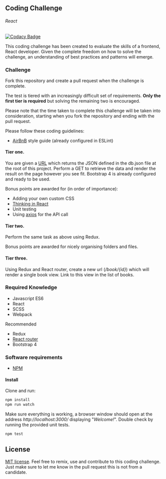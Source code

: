 ## Coding Challenge
###### React
[![Codacy Badge](https://api.codacy.com/project/badge/Grade/adac75195f2a465c92137cea62a924af)](https://www.codacy.com/app/0plus1/CodingChallenge-React?utm_source=github.com&amp;utm_medium=referral&amp;utm_content=0plus1/CodingChallenge-React&amp;utm_campaign=Badge_Grade)

This coding challenge has been created to evaluate the skills of a frontend, React developer.
Given the complete freedom on how to solve the challenge, an understanding of best practices and patterns will emerge.

### Challenge

Fork this repository and create a pull request when the challenge is complete.

The test is tiered with an increasingly difficult set of requirements. **Only the first tier is required** but solving the remaining two is encouraged.


Please note that the time taken to complete this challenge will be taken into consideration, starting when you fork the repository and ending with the pull request.

Please follow these coding guidelines:

* [AirBnB](https://github.com/airbnb/javascript) style guide (already configured in ESLint)

#### Tier one.

You are given a [URL](https://my-json-server.typicode.com/0plus1/CodingChallenge-react/books) which returns the JSON defined in the db.json file at the root of this project.
Perform a GET to retrieve the data and render the result on the page however you see fit.
Bootstrap 4 is already configured and ready to be used.

Bonus points are awarded for (in order of importance):

* Adding your own custom CSS
* [Thinking in React](https://reactjs.org/docs/thinking-in-react.html)
* Unit testing
* Using [axios](https://github.com/axios/axios) for the API call

#### Tier two.

Perform the same task as above using Redux.

Bonus points are awarded for nicely organising folders and files.

#### Tier three.

Using Redux and React router, create a new url (_/book/{id}_) which will render a single book view.
Link to this view in the list of books.


### Required Knowledge

* Javascript ES6
* React
* SCSS
* Webpack

Recommended
* Redux
* [React router](https://reacttraining.com/react-router/) 
* Bootstrap 4

### Software requirements
* [NPM](https://www.npmjs.com/get-npm)

#### Install

Clone and run:

```bash 
npm install
npm run watch
```

Make sure everything is working, a browser window should open at the address _http://localhost:3000/_ displaying "_Welcome!_".
Double check by running the provided unit tests.

```bash
npm test
```

## License

[MIT license](http://opensource.org/licenses/MIT).
Feel free to remix, use and contribute to this coding challenge. Just make sure to let me know in the pull request this is not from a candidate.
